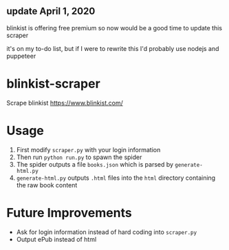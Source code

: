 ## update April 1, 2020
blinkist is offering free premium so now would be a good time to update this scraper

it's on my to-do list, but if I were to rewrite this I'd probably use nodejs and puppeteer

# blinkist-scraper
Scrape blinkist https://www.blinkist.com/

# Usage
1. First modify `scraper.py` with your login information
2. Then run `python run.py` to spawn the spider
3. The spider outputs a file `books.json` which is parsed by `generate-html.py`
4. `generate-html.py` outputs `.html` files into the `html` directory containing the raw book content

# Future Improvements
- Ask for login information instead of hard coding into `scraper.py`
- Output ePub instead of html
